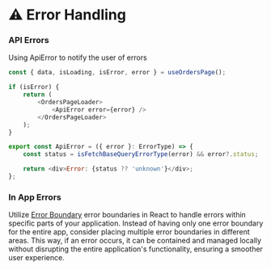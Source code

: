 # ⚠️ Error Handling

### API Errors

Using ApiError to notify the user of errors

```javascript
const { data, isLoading, isError, error } = useOrdersPage();

if (isError) {
    return (
        <OrdersPageLoader>
            <ApiError error={error} />
        </OrdersPageLoader>
    );
}
```

```javascript
export const ApiError = ({ error }: ErrorType) => {
    const status = isFetchBaseQueryErrorType(error) && error?.status;

    return <div>Error: {status ?? 'unknown'}</div>;
};
```

### In App Errors

Utilize [Error Boundary](../src/app/providers/ErrorBoundary/ui/ErrorBoundary.tsx) error boundaries in React to handle errors within specific parts of your application. Instead of having only one error boundary for the entire app, consider placing multiple error boundaries in different areas. This way, if an error occurs, it can be contained and managed locally without disrupting the entire application's functionality, ensuring a smoother user experience.
